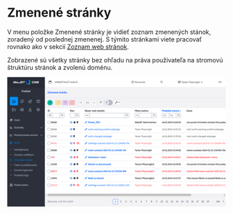 # Zmenené stránky

V menu položke Zmenené stránky je vidieť zoznam zmenených stánok, zoradený od poslednej zmenenej. S týmito stránkami viete pracovať rovnako ako v sekcií [Zoznam web stránok](../../redactor/webpages/README.md).

Zobrazené sú všetky stránky bez ohľadu na práva používateľa na stromovú štruktúru stránok a zvolenú doménu.

![](audit-changed-webpages.png)